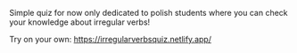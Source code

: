 Simple quiz for now only dedicated to polish students where you can check your knowledge about irregular verbs!

Try on your own:
https://irregularverbsquiz.netlify.app/

